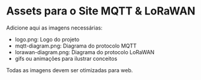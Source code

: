 # Assets para o Site MQTT & LoRaWAN

Adicione aqui as imagens necessárias:

- logo.png: Logo do projeto
- mqtt-diagram.png: Diagrama do protocolo MQTT
- lorawan-diagram.png: Diagrama do protocolo LoRaWAN
- gifs ou animações para ilustrar conceitos

Todas as imagens devem ser otimizadas para web.
